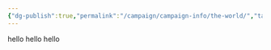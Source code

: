 ```yaml
---
{"dg-publish":true,"permalink":"/campaign/campaign-info/the-world/","tags":["gardenEntry"]}
---
```


hello hello hello

